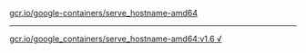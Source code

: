 [gcr.io/google-containers/serve_hostname-amd64](https://hub.docker.com/r/abcz/serve_hostname-amd64/tags/) 

----
[gcr.io/google_containers/serve_hostname-amd64:v1.6 √](https://hub.docker.com/r/abcz/serve_hostname-amd64/tags/)

